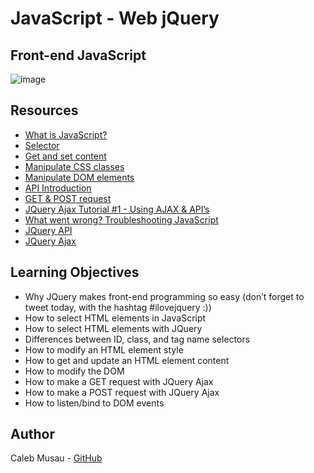 # JavaScript - Web jQuery

## Front-end JavaScript
![image](https://github.com/MuSnr/alx-higher_level_programming/assets/108272722/95d7eb7e-3b54-4fad-a7ef-b4eba0e2da5c)

## Resources

- [What is JavaScript?](https://intranet.alxswe.com/rltoken/NJ5XM_fzjlBKERHTkdF-uA)
- [Selector](https://intranet.alxswe.com/rltoken/wsnVUxEcAzzlCx6ES1qc7g)
- [Get and set content](https://intranet.alxswe.com/rltoken/rwtc96sn2_LHToBAd0MIhQ)
- [Manipulate CSS classes](https://intranet.alxswe.com/rltoken/IcM5kKVzssU0ibdUo-2gKQ)
- [Manipulate DOM elements](https://intranet.alxswe.com/rltoken/ve8UKsZLVw2t27PtWscZfQ)
- [API Introduction](https://intranet.alxswe.com/rltoken/vKc7XmiHG7HIh3N0Kl_VQw)
- [GET & POST request](https://intranet.alxswe.com/rltoken/Mbe7uoy0iMAfTVs2Tn4Pzg)
- [JQuery Ajax Tutorial #1 - Using AJAX & API’s](https://intranet.alxswe.com/rltoken/gMwyXisSLu-kZicmGA0-LQ)
- [What went wrong? Troubleshooting JavaScript](https://intranet.alxswe.com/rltoken/4eYyJr72PO-cohImk93M3w)
- [JQuery API](https://intranet.alxswe.com/rltoken/HnjBq6jf84S9S-C15Qi0vw)
- [JQuery Ajax](https://intranet.alxswe.com/rltoken/rBZyrXxuRuISDfPBzO9Y7Q)

## Learning Objectives

- Why JQuery makes front-end programming so easy (don’t forget to tweet today, with the hashtag #ilovejquery :))
- How to select HTML elements in JavaScript
- How to select HTML elements with JQuery
- Differences between ID, class, and tag name selectors
- How to modify an HTML element style
- How to get and update an HTML element content
- How to modify the DOM
- How to make a GET request with JQuery Ajax
- How to make a POST request with JQuery Ajax
- How to listen/bind to DOM events

## Author
Caleb Musau - [GitHub](https://github.com/MuSnr)
